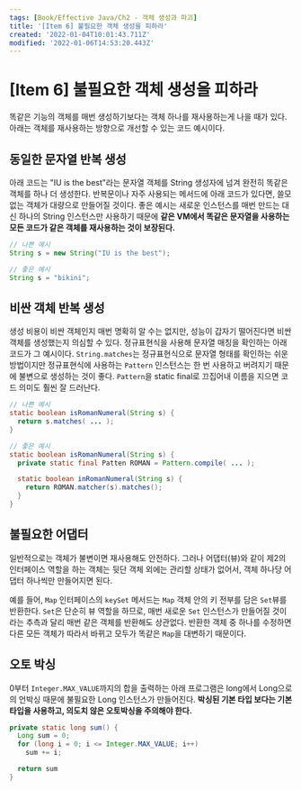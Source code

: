 ```yaml
---
tags: [Book/Effective Java/Ch2 - 객체 생성과 파괴]
title: '[Item 6] 불필요한 객체 생성을 피하라'
created: '2022-01-04T10:01:43.711Z'
modified: '2022-01-06T14:53:20.443Z'
---
```


# [Item 6] 불필요한 객체 생성을 피하라

똑같은 기능의 객체를 매번 생성하기보다는 객체 하나를 재사용하는게 나을 때가 있다. 아래는 객체를 재사용하는 방향으로 개선할 수 있는 코드 예시이다.

## 동일한 문자열 반복 생성

아래 코드는 "IU is the best"라는 문자열 객체를 String 생성자에 넘겨 완전히 똑같은 객체를 하나 더 생성한다. 반복문이나 자주 사용되는 메서드에 아래 코드가 있다면, 쓸모없는 객체가 대량으로 만들어질 것이다. 좋은 예시는 새로운 인스턴스를 매번 만드는 대신 하나의 String 인스턴스만 사용하기 때문에 **같은 VM에서 똑같은 문자열을 사용하는 모든 코드가 같은 객체를 재사용하는 것이 보장된다.**

```java
// 나쁜 예시
String s = new String("IU is the best");

// 좋은 예시
String s = "bikini";
```

## 비싼 객체 반복 생성

생성 비용이 비싼 객체인지 매번 명확히 알 수는 없지만, 성능이 갑자기 떨어진다면 비싼 객체를 생성했는지 의심할 수 있다. 정규표현식을 사용해 문자열 매칭을 확인하는 아래 코드가 그 예시이다. `String.matches`는 정규표현식으로 문자열 형태를 확인하는 쉬운 방법이지만 정규표현식에 사용하는 `Pattern` 인스턴스는 한 번 사용하고 버려지기 때문에 불변으로 생성하는 것이 좋다. `Pattern`을 static final로 끄집어내 이름을 지으면 코드 의미도 훨씬 잘 드러난다.

```java
// 나쁜 예시
static boolean isRomanNumeral(String s) {
  return s.matches( ... );
}

// 좋은 예시
static boolean isRomanNumeral(String s) {
  private static final Patten ROMAN = Pattern.compile( ... );

  static boolean inRomanNumeral(String s) {
    return ROMAN.matcher(s).matches();
  }
}
```

## 불필요한 어댑터

일반적으로는 객체가 불변이면 재사용해도 안전하다. 그러나 어댑터(뷰)와 같이 제2의 인터페이스 역할을 하는 객체는 뒷단 객체 외에는 관리할 상태가 없어서, 객체 하나당 어댑터 하나씩만 만들어지면 된다.

예를 들어, `Map` 인터페이스의 `keySet` 메서드는 `Map` 객체 안의 키 전부를 담은 `Set`뷰를 반환한다. `Set`은 단순히 뷰 역할을 하므로, 매번 새로운 `Set` 인스턴스가 만들어질 것이라는 추측과 달리 매번 같은 객체를 반환해도 상관없다. 반환한 객체 중 하나를 수정하면 다른 모든 객체가 따라서 바뀌고 모두가 똑같은 `Map`을 대변하기 때문이다.

## 오토 박싱

0부터 `Integer.MAX_VALUE`까지의 합을 출력하는 아래 프로그램은 long에서 Long으로의 언박싱 때문에 불필요한 Long 인스턴스가 만들어진다. **박싱된 기본 타입 보다는 기본 타입을 사용하고, 의도치 않은 오토박싱을 주의해야 한다.**

```java
private static long sum() {
  Long sum = 0;
  for (long i = 0; i <= Integer.MAX_VALUE; i++)
    sum += i;

  return sum
}
```


